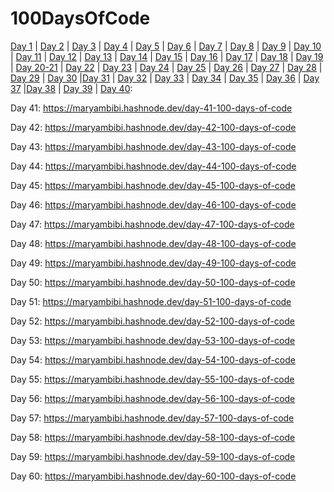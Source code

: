 # 100DaysOfCode
[Day 1](https://maryambibi.hashnode.dev/day-1-100-days-of-code) | [Day 2](https://maryambibi.hashnode.dev/day-2-100-days-of-code) | [Day 3](https://maryambibi.hashnode.dev/day-3-100-days-of-code) | [Day 4](https://maryambibi.hashnode.dev/day-4-100-days-of-code) | [Day 5](https://maryambibi.hashnode.dev/day-5-100-days-of-code) | [Day 6](https://maryambibi.hashnode.dev/day-6-100-days-of-code) | [Day 7](https://maryambibi.hashnode.dev/day-7-100-days-of-code) | [Day 8](https://maryambibi.hashnode.dev/day-8-100-days-of-code) | [Day 9](https://maryambibi.hashnode.dev/day-9-100-days-of-code) | [Day 10](https://maryambibi.hashnode.dev/day-10-100-days-of-code) | [Day 11](https://maryambibi.hashnode.dev/day-11-100-days-of-code) | [Day 12](https://maryambibi.hashnode.dev/day-12-100-days-of-code) | [Day 13](https://maryambibi.hashnode.dev/day-13100-days-of-code) | [Day 14](https://maryambibi.hashnode.dev/day-14-100-days-of-code) | [Day 15](https://maryambibi.hashnode.dev/day-15-100-days-of-code) | [Day 16](https://maryambibi.hashnode.dev/day-16-100-days-of-code) | [Day 17](https://maryambibi.hashnode.dev/day-17-100-days-of-code) | [Day 18](https://maryambibi.hashnode.dev/day-18-100-days-of-code) | [Day 19](https://maryambibi.hashnode.dev/day-19-100-days-of-code) | [Day 20-21](https://maryambibi.hashnode.dev/day-20-21-100-days-of-code) | [Day 22](https://maryambibi.hashnode.dev/day-22-100-days-of-code) | [Day 23](https://maryambibi.hashnode.dev/day-23-100-days-of-code) | [Day 24](https://maryambibi.hashnode.dev/day-24-100-days-of-code) | [Day 25](https://maryambibi.hashnode.dev/day-25-100-days-of-code) | [Day 26](https://maryambibi.hashnode.dev/day-26-100-days-of-code) | [Day 27](https://maryambibi.hashnode.dev/day-27-100-days-of-code) | [Day 28](https://maryambibi.hashnode.dev/day-28-100-days-of-code) | [Day 29](https://maryambibi.hashnode.dev/day-29-100-days-of-code) | [Day 30](https://maryambibi.hashnode.dev/day-30-100-days-of-code) |[Day 31](https://maryambibi.hashnode.dev/day-31-100-days-of-code) | [Day 32](https://maryambibi.hashnode.dev/day32-100-days-of-code) | [Day 33](https://maryambibi.hashnode.dev/day33-100-days-of-code) | [Day 34](https://maryambibi.hashnode.dev/day-34-100-days-of-code) | [Day 35](https://maryambibi.hashnode.dev/day-35-100-days-of-code) | [Day 36](https://maryambibi.hashnode.dev/day-36-100-days-of-code) | [Day 37](https://maryambibi.hashnode.dev/day-37-100-days-of-code) |[Day 38](https://maryambibi.hashnode.dev/day-38-100-days-of-code) | [Day 39](https://maryambibi.hashnode.dev/day-39-100-days-of-code) | [Day 40](https://maryambibi.hashnode.dev/day-40-100-days-of-code): 

Day 41: https://maryambibi.hashnode.dev/day-41-100-days-of-code

Day 42: https://maryambibi.hashnode.dev/day-42-100-days-of-code

Day 43: https://maryambibi.hashnode.dev/day-43-100-days-of-code

Day 44: https://maryambibi.hashnode.dev/day-44-100-days-of-code

Day 45: https://maryambibi.hashnode.dev/day-45-100-days-of-code

Day 46: https://maryambibi.hashnode.dev/day-46-100-days-of-code

Day 47: https://maryambibi.hashnode.dev/day-47-100-days-of-code

Day 48: https://maryambibi.hashnode.dev/day-48-100-days-of-code

Day 49: https://maryambibi.hashnode.dev/day-49-100-days-of-code

Day 50: https://maryambibi.hashnode.dev/day-50-100-days-of-code

Day 51: https://maryambibi.hashnode.dev/day-51-100-days-of-code

Day 52: https://maryambibi.hashnode.dev/day-52-100-days-of-code

Day 53: https://maryambibi.hashnode.dev/day-53-100-days-of-code

Day 54: https://maryambibi.hashnode.dev/day-54-100-days-of-code

Day 55: https://maryambibi.hashnode.dev/day-55-100-days-of-code

Day 56: https://maryambibi.hashnode.dev/day-56-100-days-of-code

Day 57: https://maryambibi.hashnode.dev/day-57-100-days-of-code

Day 58: https://maryambibi.hashnode.dev/day-58-100-days-of-code

Day 59: https://maryambibi.hashnode.dev/day-59-100-days-of-code

Day 60: https://maryambibi.hashnode.dev/day-60-100-days-of-code
